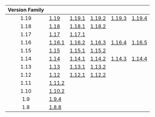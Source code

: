| Version Family | | | | | |
|:---:|---|---|---|---|---|
| 1.19 | [1.19](https://github.com/BaldGang/spigot-build/releases/download/20230413/spigot-1.19.jar) | [1.19.1](https://github.com/BaldGang/spigot-build/releases/download/20230413/spigot-1.19.1.jar) | [1.19.2](https://github.com/BaldGang/spigot-build/releases/download/20230413/spigot-1.19.2.jar) | [1.19.3](https://github.com/BaldGang/spigot-build/releases/download/20230413/spigot-1.19.3.jar) | [1.19.4](https://github.com/BaldGang/spigot-build/releases/download/20230413/spigot-1.19.4.jar) |
| 1.18 | [1.18](https://github.com/BaldGang/spigot-build/releases/download/20230413/spigot-1.18.jar) | [1.18.1](https://github.com/BaldGang/spigot-build/releases/download/20230413/spigot-1.18.1.jar) | [1.18.2](https://github.com/BaldGang/spigot-build/releases/download/20230413/spigot-1.18.2.jar) | | |
| 1.17 | [1.17](https://github.com/BaldGang/spigot-build/releases/download/20230413/spigot-1.17.jar) | [1.17.1](https://github.com/BaldGang/spigot-build/releases/download/20230413/spigot-1.17.1.jar) | | | |
| 1.16 | [1.16.1](https://github.com/BaldGang/spigot-build/releases/download/20230413/spigot-1.16.1.jar) | [1.16.2](https://github.com/BaldGang/spigot-build/releases/download/20230413/spigot-1.16.2.jar) | [1.16.3](https://github.com/BaldGang/spigot-build/releases/download/20230413/spigot-1.16.3.jar) | [1.16.4](https://github.com/BaldGang/spigot-build/releases/download/20230413/spigot-1.16.4.jar) | [1.16.5](https://github.com/BaldGang/spigot-build/releases/download/20230413/spigot-1.16.5.jar) |
| 1.15 | [1.15](https://github.com/BaldGang/spigot-build/releases/download/20230413/spigot-1.15.jar) | [1.15.1](https://github.com/BaldGang/spigot-build/releases/download/20230413/spigot-1.15.1.jar) | [1.15.2](https://github.com/BaldGang/spigot-build/releases/download/20230413/spigot-1.15.2.jar) | | |
| 1.14 | [1.14](https://github.com/BaldGang/spigot-build/releases/download/20230413/spigot-1.14.jar) | [1.14.1](https://github.com/BaldGang/spigot-build/releases/download/20230413/spigot-1.14.1.jar) | [1.14.2](https://github.com/BaldGang/spigot-build/releases/download/20230413/spigot-1.14.2.jar) | [1.14.3](https://github.com/BaldGang/spigot-build/releases/download/20230413/spigot-1.14.3.jar) | [1.14.4](https://github.com/BaldGang/spigot-build/releases/download/20230413/spigot-1.14.4.jar) |
| 1.13 | [1.13](https://github.com/BaldGang/spigot-build/releases/download/20230413/spigot-1.13.jar) | [1.13.1](https://github.com/BaldGang/spigot-build/releases/download/20230413/spigot-1.13.1.jar) | [1.13.2](https://github.com/BaldGang/spigot-build/releases/download/20230413/spigot-1.13.2.jar) | | |
| 1.12 | [1.12](https://github.com/BaldGang/spigot-build/releases/download/20230413/spigot-1.12.jar) | [1.12.1](https://github.com/BaldGang/spigot-build/releases/download/20230413/spigot-1.12.1.jar) | [1.12.2](https://github.com/BaldGang/spigot-build/releases/download/20230413/spigot-1.12.2.jar) | | |
| 1.11 | [1.11.2](https://github.com/BaldGang/spigot-build/releases/download/20230413/spigot-1.11.2.jar) | | | | |
| 1.10 | [1.10.2](https://github.com/BaldGang/spigot-build/releases/download/20230413/spigot-1.10.2.jar) | | | | |
| 1.9 | [1.9.4](https://github.com/BaldGang/spigot-build/releases/download/20230413/spigot-1.9.4.jar) | | | | |
| 1.8 | [1.8.8](https://github.com/BaldGang/spigot-build/releases/download/20230413/spigot-1.8.8.jar) | | | | |
